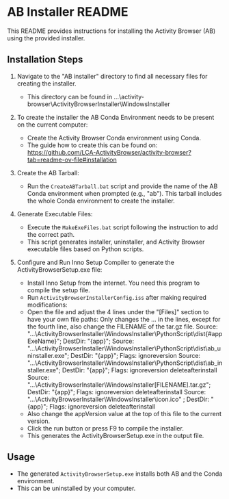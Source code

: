 # AB Installer README

This README provides instructions for installing the Activity Browser (AB) using the provided installer.

## Installation Steps

1. Navigate to the "AB installer" directory to find all necessary files for creating the installer.
   - This directory can be found in …\activity-browser\ActivityBrowserInstaller\WindowsInstaller

2. To create the installer the AB Conda Environment needs to be present on the current computer:
   - Create the Activity Browser Conda environment using Conda. 
   - The guide how to create this can be found on: https://github.com/LCA-ActivityBrowser/activity-browser?tab=readme-ov-file#installation

3. Create the AB Tarball:
   - Run the `CreateABTarball.bat` script and provide the name of the AB Conda environment when prompted (e.g., "ab"). This tarball includes the whole Conda environment to create the installer.

4. Generate Executable Files:
   - Execute the `MakeExeFiles.bat` script following the instruction to add the correct path.
   - This script generates installer, uninstaller, and Activity Browser executable files based on Python scripts.

5. Configure and Run Inno Setup Compiler to generate the ActivityBrowserSetup.exe file:
   - Install Inno Setup from the internet. You need this program to compile the setup file.
   - Run `ActivityBrowserInstallerConfig.iss` after making required modifications:
   	- Open the file and adjust the 4 lines under the "[Files]" section to have your own file paths:
      Only changes the ... in the lines, except for the fourth line, also change the FILENAME of the tar.gz file.
        Source: "...\ActivityBrowserInstaller\WindowsInstaller\PythonScript\dist\{#appExeName}"; DestDir: "{app}";
        Source: "...\ActivityBrowserInstaller\WindowsInstaller\PythonScript\dist\ab_uninstaller.exe"; DestDir: "{app}"; Flags: ignoreversion
        Source: "...\ActivityBrowserInstaller\WindowsInstaller\PythonScript\dist\ab_installer.exe"; DestDir: "{app}"; Flags: ignoreversion deleteafterinstall
        Source: "...\ActivityBrowserInstaller\WindowsInstaller\[FILENAME].tar.gz"; DestDir: "{app}"; Flags: ignoreversion deleteafterinstall
        Source: "...\ActivityBrowserInstaller\WindowsInstaller\icon.ico" ; DestDir: "{app}"; Flags: ignoreversion deleteafterinstall
    - Also change the appVersion value at the top of this file to the current version.
	- Click the run button or press F9 to compile the installer.
   - This generates the ActivityBrowserSetup.exe in the output file.

## Usage

- The generated `ActivityBrowserSetup.exe` installs both AB and the Conda environment.
- This can be uninstalled by your computer.



